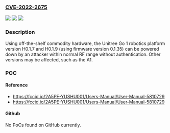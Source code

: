 ### [CVE-2022-2675](https://cve.mitre.org/cgi-bin/cvename.cgi?name=CVE-2022-2675)
![](https://img.shields.io/static/v1?label=Product&message=Go%201&color=blue)
![](https://img.shields.io/static/v1?label=Version&message=0.1.35%3C%3D%200.1.35%20&color=brighgreen)
![](https://img.shields.io/static/v1?label=Vulnerability&message=CWE-285%20Improper%20Authorization&color=brighgreen)

### Description

Using off-the-shelf commodity hardware, the Unitree Go 1 robotics platform version H0.1.7 and H0.1.9 (using firmware version 0.1.35) can be powered down by an attacker within normal RF range without authentication. Other versions may be affected, such as the A1.

### POC

#### Reference
- https://fccid.io/2A5PE-YUSHU001/Users-Manual/User-Manual-5810729
- https://fccid.io/2A5PE-YUSHU001/Users-Manual/User-Manual-5810729

#### Github
No PoCs found on GitHub currently.

